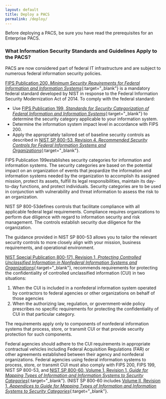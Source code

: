 ```yaml
---
layout: default
title: Deploy a PACS
permalink: /deploy/
---
```

Before deploying a PACS, be sure you have read the prerequisites for an Enterprise PACS.

### What Information Security Standards and Guidelines Apply to the PACS?

PACS are now considered part of federal IT infrastructure and are subject to numerous federal information security policies.

[FIPS Publication 200, _Minimum Security Requirements for Federal Information and Information Systems_](https://csrc.nist.gov/publications/detail/fips/200/final){:target="_blank"} is a mandatory federal standard developed by NIST in response to the Federal Information Security Modernization Act of 2014.<!--Corrected "Management" (FISMA of 2002 acronym) to "Modernization" (FISMA of 2014 changed acronym)-->  To comply with the federal standard: 
* Use [FIPS Publication 199, _Standards for Security Categorization of Federal Information and Information Systems_](https://csrc.nist.gov/csrc/media/publications/fips/199/final/documents/fips-pub-199-final.pdf){:target="_blank"} to determine the security category applicable to your information system.
* Determine the information system impact level in accordance with FIPS 200.
* Apply the appropriately tailored set of baseline security controls as described in [NIST SP 800-53, Revision 4, _Recommended Security Controls for Federal Information Systems and Organizations_](http://nvlpubs.nist.gov/nistpubs/SpecialPublications/NIST.SP.800-53r4.pdf){:target="_blank"}.  

FIPS Publication 199<!--Moved title to 1st FIPS PUB 199 reference above-->establishes security categories for information and information systems. The security categories are based on the potential impact on an organization of events that jeopardize the information and information systems needed by the organization to accomplish its assigned mission, protect its assets, fulfill its legal responsibilities, maintain its day-to-day functions, and protect individuals. Security categories are to be used in conjunction with vulnerability and threat information to assess the risk to an organization.

NIST SP 800-53<!--Moved title to 1st reference of SP 800-53 R4 above-->defines controls that facilitate compliance with all applicable federal legal requirements.  Compliance requires organizations to perform due diligence with regard to information security and risk management.  The controls establish security due diligence for the organization.

The guidance provided in NIST SP 800-53 allows you to tailor the relevant security controls to more closely align with your mission, business requirements, and operational environment.

[NIST Special Publication 800-171, Revision 1, _Protecting Controlled Unclassified Information in Nonfederal Information Systems and Organizations_](http://nvlpubs.nist.gov/nistpubs/SpecialPublications/NIST.SP.800-171r1.pdf){:target="_blank"}<!--Orig. reference outdated. Updated link to R1.-->, recommends requirements for protecting the confidentiality of controlled unclassified information (CUI) in two situations: 

1. When the CUI is included in a nonfederal information system operated by contractors to federal agencies or other organizations on behalf of those agencies
2. When the authorizing law, regulation, or government-wide policy prescribes no specific requirements for protecting the confidentiality of CUI in that particular category.

The requirements apply only to components of nonfederal information systems that process, store, or transmit CUI or that provide security protection for such components.

Federal agencies should adhere to the CUI requirements in appropriate contractual vehicles including Federal Acquisition Regulations (FAR) or other agreements established between their agency and nonfederal organizations.  Federal agencies using federal information systems to process, store, or transmit CUI must also comply with FIPS 200, FIPS 199, NIST SP 800-53, and [NIST SP 800-60, Volume 1, Revision 1, _Guide for Mapping Types of Information and Information Systems to Security Categories_](http://nvlpubs.nist.gov/nistpubs/Legacy/SP/nistspecialpublication800-60v1r1.pdf){:target="_blank"}<!--Updated orig. reference (outdated) and added Volume II reference for completeness.-->. (NIST SP 800-60 includes [Volume II, Revision 1, _Appendices to Guide for Mapping Types of Information and Information Systems to Security Categories_](http://nvlpubs.nist.gov/nistpubs/Legacy/SP/nistspecialpublication800-60v2r1.pdf){:target="_blank"}. 


